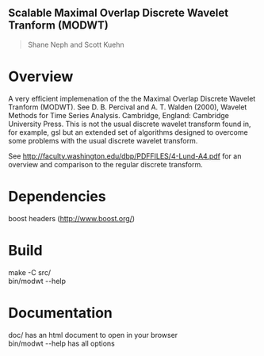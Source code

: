 ## Scalable Maximal Overlap Discrete Wavelet Tranform (MODWT) ##
> Shane Neph and Scott Kuehn


Overview
=========
A very efficient implemenation of the the Maximal Overlap Discrete Wavelet Tranform (MODWT).  See D. B. Percival and A. T. Walden (2000), Wavelet Methods for Time Series Analysis. Cambridge, England: Cambridge University Press.  This is not the usual discrete wavelet transform found in, for example, gsl but an extended set of algorithms designed to overcome some problems with the usual discrete wavelet transform.  

See http://faculty.washington.edu/dbp/PDFFILES/4-Lund-A4.pdf for an overview and comparison to the regular discrete transform.  

Dependencies  
=============  
boost headers (http://www.boost.org/)  

Build  
======  
make -C src/  
bin/modwt --help  

Documentation  
==============  
doc/ has an html document to open in your browser  
bin/modwt --help has all options  
